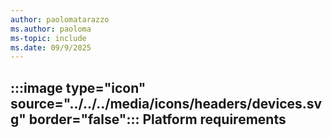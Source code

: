 ```yaml
---
author: paolomatarazzo
ms.author: paoloma
ms-topic: include
ms.date: 09/9/2025
---
```


## :::image type="icon" source="../../../media/icons/headers/devices.svg" border="false"::: Platform requirements
